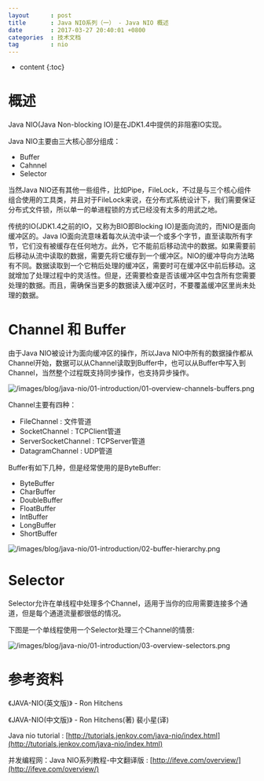 ```yaml
---
layout		: post
title 		: Java NIO系列（一） - Java NIO 概述
date 		: 2017-03-27 20:40:01 +0800
categories 	: 技术文档
tag			: nio
---
```


* content
{:toc}


概述
=======================================

Java NIO(Java Non-blocking IO)是在JDK1.4中提供的非阻塞IO实现。

Java NIO主要由三大核心部分组成：

+ Buffer
+ Cahnnel
+ Selector

当然Java NIO还有其他一些组件，比如Pipe，FileLock，不过是与三个核心组件组合使用的工具类，并且对于FileLock来说，在分布式系统设计下，我们需要保证分布式文件锁，所以单一的单进程锁的方式已经没有太多的用武之地。

传统的IO(JDK1.4之前的IO，又称为BIO即Blocking IO)是面向流的，而NIO是面向缓冲区的。Java IO面向流意味着每次从流中读一个或多个字节，直至读取所有字节，它们没有被缓存在任何地方。此外，它不能前后移动流中的数据。如果需要前后移动从流中读取的数据，需要先将它缓存到一个缓冲区。NIO的缓冲导向方法略有不同。数据读取到一个它稍后处理的缓冲区，需要时可在缓冲区中前后移动。这就增加了处理过程中的灵活性。但是，还需要检查是否该缓冲区中包含所有您需要处理的数据。而且，需确保当更多的数据读入缓冲区时，不要覆盖缓冲区里尚未处理的数据。


Channel 和 Buffer
=======================================

由于Java NIO被设计为面向缓冲区的操作，所以Java NIO中所有的数据操作都从Channel开始，数据可以从Channel读取到Buffer中，也可以从Buffer中写入到Channel，当然整个过程既支持同步操作，也支持异步操作。

![/images/blog/java-nio/01-introduction/01-overview-channels-buffers.png](/images/blog/java-nio/01-introduction/01-overview-channels-buffers.png)

Channel主要有四种：

+ FileChannel : 文件管道 
+ SocketChannel : TCPClient管道 
+ ServerSocketChannel : TCPServer管道 
+ DatagramChannel : UDP管道 

Buffer有如下几种，但是经常使用的是ByteBuffer:

+ ByteBuffer
+ CharBuffer
+ DoubleBuffer
+ FloatBuffer
+ IntBuffer
+ LongBuffer
+ ShortBuffer

![/images/blog/java-nio/01-introduction/02-buffer-hierarchy.png](/images/blog/java-nio/01-introduction/02-buffer-hierarchy.png)


Selector
=======================================

Selector允许在单线程中处理多个Channel，适用于当你的应用需要连接多个通道，但是每个通道流量都很低的情况。

下图是一个单线程使用一个Selector处理三个Channel的情景:

![/images/blog/java-nio/01-introduction/03-overview-selectors.png](/images/blog/java-nio/01-introduction/03-overview-selectors.png)


参考资料
=======================================

《JAVA-NIO(英文版)》 - Ron Hitchens

《JAVA-NIO(中文版)》 - Ron Hitchens(著) 裴小星(译)

Java nio tutorial : [http://tutorials.jenkov.com/java-nio/index.html](http://tutorials.jenkov.com/java-nio/index.html)

并发编程网：Java NIO系列教程-中文翻译版 : [http://ifeve.com/overview/](http://ifeve.com/overview/)